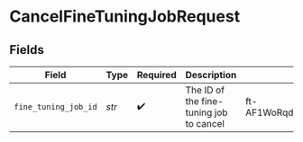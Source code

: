 # CancelFineTuningJobRequest


## Fields

| Field                                    | Type                                     | Required                                 | Description                              | Example                                  |
| ---------------------------------------- | ---------------------------------------- | ---------------------------------------- | ---------------------------------------- | ---------------------------------------- |
| `fine_tuning_job_id`                     | *str*                                    | :heavy_check_mark:                       | The ID of the fine-tuning job to cancel<br/> | ft-AF1WoRqd3aJAHsqc9NY7iL8F              |